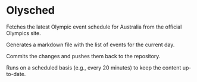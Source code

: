 # Olysched

Fetches the latest Olympic event schedule for Australia from the official Olympics site.

Generates a markdown file with the list of events for the current day.

Commits the changes and pushes them back to the repository.

Runs on a scheduled basis (e.g., every 20 minutes) to keep the content up-to-date.